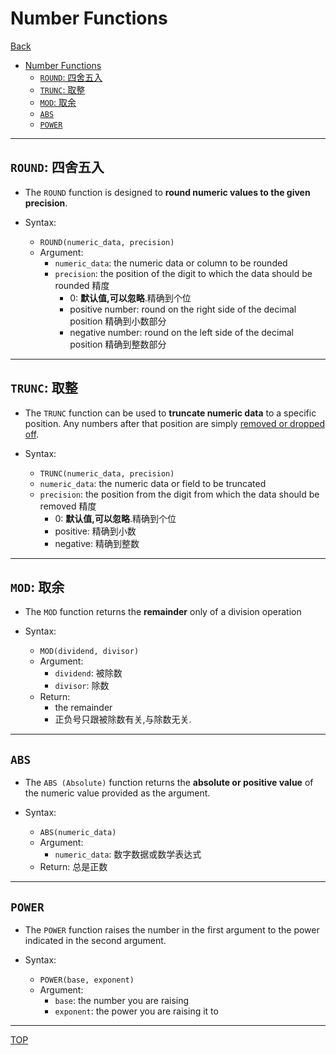 # Number Functions

[Back](../../index.md)

- [Number Functions](#number-functions)
  - [`ROUND`: 四舍五入](#round-四舍五入)
  - [`TRUNC`: 取整](#trunc-取整)
  - [`MOD`: 取余](#mod-取余)
  - [`ABS`](#abs)
  - [`POWER`](#power)

---

## `ROUND`: 四舍五入

- The `ROUND` function is designed to **round numeric values to the given precision**.

- Syntax:
  - `ROUND(numeric_data, precision)`
  - Argument:
    - `numeric_data`: the numeric data or column to be rounded
    - `precision`: the position of the digit to which the data should be rounded 精度
      - 0: **默认值,可以忽略**.精确到个位
      - positive number: round on the right side of the decimal position 精确到小数部分
      - negative number: round on the left side of the decimal position 精确到整数部分

---

## `TRUNC`: 取整

- The `TRUNC` function can be used to **truncate numeric data** to a specific position. Any numbers after that position are simply <u>removed or dropped off</u>.

- Syntax:
  - `TRUNC(numeric_data, precision)`
  - `numeric_data`: the numeric data or field to be truncated
  - `precision`: the position from the digit from which the data should be removed 精度
    - 0: **默认值,可以忽略**.精确到个位
    - positive: 精确到小数
    - negative: 精确到整数

---

## `MOD`: 取余

- The `MOD` function returns the **remainder** only of a division operation

- Syntax:
  - `MOD(dividend, divisor)`
  - Argument:
    - `dividend`: 被除数
    - `divisor`: 除数
  - Return:
    - the remainder
    - 正负号只跟被除数有关,与除数无关.

---

## `ABS`

- The `ABS (Absolute)` function returns the **absolute or positive value** of the numeric value provided as the argument.

- Syntax:
  - `ABS(numeric_data)`
  - Argument:
    - `numeric_data`: 数字数据或数学表达式
  - Return: 总是正数

---

## `POWER`

- The `POWER` function raises the number in the first argument to the power indicated in the second argument.

- Syntax:
  - `POWER(base, exponent)`
  - Argument:
    - `base`: the number you are raising
    - `exponent`: the power you are raising it to

---

[TOP](#number-functions)
